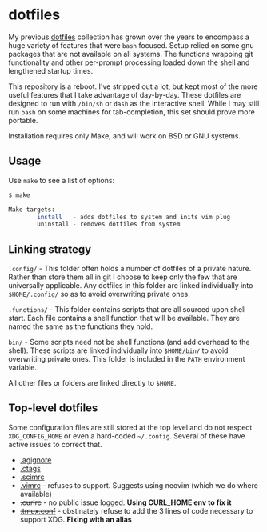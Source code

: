 # dotfiles

My previous [dotfiles](https://github.com/jamestomasino/dotfiles) collection has grown over the years to encompass a huge variety of features that were `bash` focused. Setup relied on some gnu packages that are not available on all systems. The functions wrapping git functionality and other per-prompt processing loaded down the shell and lengthened startup times.

This repository is a reboot. I've stripped out a lot, but kept most of the more useful features that I take advantage of day-by-day. These dotfiles are designed to run with `/bin/sh` or `dash` as the interactive shell. While I may still run `bash` on some machines for tab-completion, this set should prove more portable.

Installation requires only Make, and will work on BSD or GNU systems.

## Usage

Use `make` to see a list of options:

```sh
$ make

Make targets:
        install   - adds dotfiles to system and inits vim plug
        uninstall - removes dotfiles from system
```

## Linking strategy

`.config/` - This folder often holds a number of dotfiles of a private nature. Rather than store them all in git I choose to keep only the few that are universally applicable. Any dotfiles in this folder are linked individually into `$HOME/.config/` so as to avoid overwriting private ones.

`.functions/` - This folder contains scripts that are all sourced upon shell start. Each file contains a shell function that will be available. They are named the same as the functions they hold.

`bin/` - Some scripts need not be shell functions (and add overhead to the shell). These scripts are linked individually into `$HOME/bin/` to avoid overwriting private ones. This folder is included in the `PATH` environment variable.

All other files or folders are linked directly to `$HOME`.

## Top-level dotfiles

Some configuration files are still stored at the top level and do not respect `XDG_CONFIG_HOME` or even a hard-coded `~/.config`. Several of these have active issues to correct that.

- [.agignore](https://github.com/ggreer/the_silver_searcher/issues/1020)
- [.ctags](https://github.com/universal-ctags/ctags/issues/89)
- [.scimrc](https://github.com/andmarti1424/sc-im/issues/358)
- [.vimrc](https://github.com/vim/vim/issues/2655) - refuses to support. Suggests using neovim (which we do where available)
- ~~.curlrc~~ - no public issue logged. **Using CURL_HOME env to fix it**
- [~~.tmux.conf~~](https://github.com/tmux/tmux/issues/142) - obstinately refuse to add the 3 lines of code necessary to support XDG. **Fixing with an alias**
